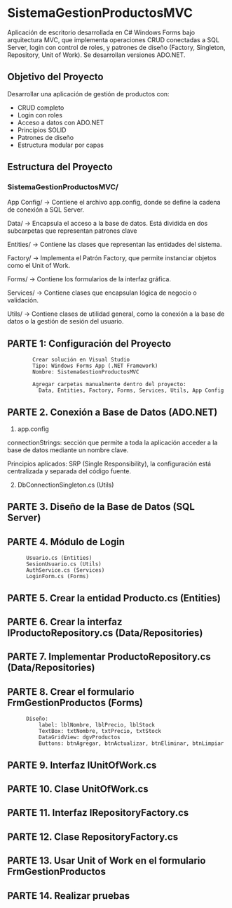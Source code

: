 
# SistemaGestionProductosMVC

Aplicación de escritorio desarrollada en C# Windows Forms bajo arquitectura MVC, que implementa operaciones CRUD conectadas a SQL Server, login con control de roles, y patrones de diseño (Factory, Singleton, Repository, Unit of Work). Se desarrollan versiones ADO.NET.

## Objetivo del Proyecto

Desarrollar una aplicación de gestión de productos con:
- CRUD completo
- Login con roles
- Acceso a datos con ADO.NET
- Principios SOLID
- Patrones de diseño
- Estructura modular por capas

## Estructura del Proyecto

### SistemaGestionProductosMVC/

App Config/           → Contiene el archivo app.config, donde se define la cadena de conexión a SQL Server.

Data/                 → Encapsula el acceso a la base de datos. Está dividida en dos subcarpetas que representan patrones clave

Entities/             → Contiene las clases que representan las entidades del sistema.

Factory/              → Implementa el Patrón Factory, que permite instanciar objetos como el Unit of Work.

Forms/                → Contiene los formularios de la interfaz gráfica.

Services/             → Contiene clases que encapsulan lógica de negocio o validación.

Utils/                → Contiene clases de utilidad general, como la conexión a la base de datos o la gestión de sesión del usuario.

## PARTE 1: Configuración del Proyecto
            Crear solución en Visual Studio    
            Tipo: Windows Forms App (.NET Framework)
            Nombre: SistemaGestionProductosMVC
          
            Agregar carpetas manualmente dentro del proyecto:
              Data, Entities, Factory, Forms, Services, Utils, App Config

## PARTE 2. Conexión a Base de Datos (ADO.NET)
1. app.config
   
connectionStrings: sección que permite a toda la aplicación acceder a la base de datos mediante un nombre clave.

Principios aplicados: SRP (Single Responsibility), la configuración está centralizada y separada del código fuente.

2. DbConnectionSingleton.cs (Utils)

   

## PARTE 3. Diseño de la Base de Datos (SQL Server)

## PARTE 4. Módulo de Login
          Usuario.cs (Entities)
          SesionUsuario.cs (Utils)
          AuthService.cs (Services)
          LoginForm.cs (Forms)

## PARTE 5. Crear la entidad Producto.cs (Entities)

## PARTE 6. Crear la interfaz IProductoRepository.cs (Data/Repositories)

## PARTE 7. Implementar ProductoRepository.cs (Data/Repositories)

## PARTE 8. Crear el formulario FrmGestionProductos (Forms)
          Diseño:
              label: lblNombre, lblPrecio, lblStock
              TextBox: txtNombre, txtPrecio, txtStock
              DataGridView: dgvProductos
              Buttons: btnAgregar, btnActualizar, btnEliminar, btnLimpiar

## PARTE 9. Interfaz IUnitOfWork.cs

## PARTE 10. Clase UnitOfWork.cs

## PARTE 11. Interfaz IRepositoryFactory.cs 

## PARTE 12. Clase RepositoryFactory.cs

## PARTE 13. Usar Unit of Work en el formulario FrmGestionProductos

## PARTE 14. Realizar pruebas
